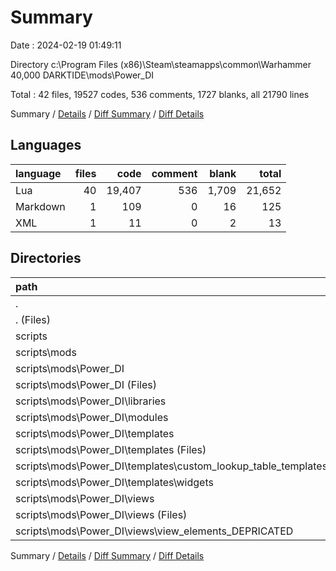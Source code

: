 # Summary

Date : 2024-02-19 01:49:11

Directory c:\\Program Files (x86)\\Steam\\steamapps\\common\\Warhammer 40,000 DARKTIDE\\mods\\Power_DI

Total : 42 files,  19527 codes, 536 comments, 1727 blanks, all 21790 lines

Summary / [Details](details.md) / [Diff Summary](diff.md) / [Diff Details](diff-details.md)

## Languages
| language | files | code | comment | blank | total |
| :--- | ---: | ---: | ---: | ---: | ---: |
| Lua | 40 | 19,407 | 536 | 1,709 | 21,652 |
| Markdown | 1 | 109 | 0 | 16 | 125 |
| XML | 1 | 11 | 0 | 2 | 13 |

## Directories
| path | files | code | comment | blank | total |
| :--- | ---: | ---: | ---: | ---: | ---: |
| . | 42 | 19,527 | 536 | 1,727 | 21,790 |
| . (Files) | 2 | 120 | 0 | 18 | 138 |
| scripts | 40 | 19,407 | 536 | 1,709 | 21,652 |
| scripts\\mods | 40 | 19,407 | 536 | 1,709 | 21,652 |
| scripts\\mods\\Power_DI | 40 | 19,407 | 536 | 1,709 | 21,652 |
| scripts\\mods\\Power_DI (Files) | 3 | 980 | 165 | 23 | 1,168 |
| scripts\\mods\\Power_DI\\libraries | 1 | 347 | 17 | 63 | 427 |
| scripts\\mods\\Power_DI\\modules | 13 | 9,003 | 262 | 894 | 10,159 |
| scripts\\mods\\Power_DI\\templates | 16 | 3,721 | 33 | 354 | 4,108 |
| scripts\\mods\\Power_DI\\templates (Files) | 9 | 2,720 | 25 | 263 | 3,008 |
| scripts\\mods\\Power_DI\\templates\\custom_lookup_table_templates | 6 | 491 | 3 | 12 | 506 |
| scripts\\mods\\Power_DI\\templates\\widgets | 1 | 510 | 5 | 79 | 594 |
| scripts\\mods\\Power_DI\\views | 7 | 5,356 | 59 | 375 | 5,790 |
| scripts\\mods\\Power_DI\\views (Files) | 3 | 806 | 2 | 78 | 886 |
| scripts\\mods\\Power_DI\\views\\view_elements_DEPRICATED | 4 | 4,550 | 57 | 297 | 4,904 |

Summary / [Details](details.md) / [Diff Summary](diff.md) / [Diff Details](diff-details.md)
